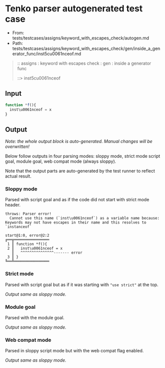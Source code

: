 # Tenko parser autogenerated test case

- From: tests/testcases/assigns/keyword_with_escapes_check/autogen.md
- Path: tests/testcases/assigns/keyword_with_escapes_check/gen/inside_a_generator_func/inst5cu0061nceof.md

> :: assigns : keyword with escapes check : gen : inside a generator func
>
> ::> inst5cu0061nceof

## Input


`````js
function *f(){
  inst\u0061nceof = x
}
`````

## Output

_Note: the whole output block is auto-generated. Manual changes will be overwritten!_

Below follow outputs in four parsing modes: sloppy mode, strict mode script goal, module goal, web compat mode (always sloppy).

Note that the output parts are auto-generated by the test runner to reflect actual result.

### Sloppy mode

Parsed with script goal and as if the code did not start with strict mode header.

`````
throws: Parser error!
  Cannot use this name (`inst\u0061nceof`) as a variable name because: Keywords may not have escapes in their name and this resolves to `instanceof`

start@1:0, error@2:2
╔══╦════════════════
 1 ║ function *f(){
 2 ║   inst\u0061nceof = x
   ║   ^^^^^^^^^^^^^^^------- error
 3 ║ }
╚══╩════════════════

`````

### Strict mode

Parsed with script goal but as if it was starting with `"use strict"` at the top.

_Output same as sloppy mode._

### Module goal

Parsed with the module goal.

_Output same as sloppy mode._

### Web compat mode

Parsed in sloppy script mode but with the web compat flag enabled.

_Output same as sloppy mode._
